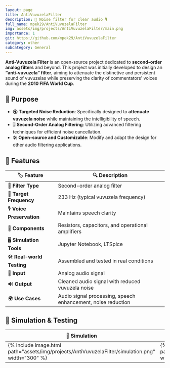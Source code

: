 ```yaml
---
layout: page
title: AntiVuvuzelaFilter
description: 🎵 Noise filter for clear audio 🎙️
full_name: mpek29/AntiVuvuzelaFilter
img: assets/img/projects/AntiVuvuzelaFilter/main.png
importance: 1
git: https://github.com/mpek29/AntiVuvuzelaFilter
category: other
subcategory: General
---
```



**Anti-Vuvuzela Filter** is an open-source project dedicated to **second-order analog filters** and beyond. This project was initially developed to design an **“anti-vuvuzela” filter**, aiming to attenuate the distinctive and persistent sound of vuvuzelas while preserving the clarity of commentators' voices during the **2010 FIFA World Cup**.

## 🎯 Purpose

- 🔇 **Targeted Noise Reduction**: Specifically designed to **attenuate vuvuzela noise** while maintaining the intelligibility of speech.
- 🎚 **Second-Order Analog Filtering**: Utilizing advanced filtering techniques for efficient noise cancellation.
- 🛠️ **Open-source and Customizable**: Modify and adapt the design for other audio filtering applications.

## 📝 Features

| 🏷️ Feature         | 🔍 Description |
|-----------------|-------------|
| 🎼 **Filter Type** | Second-order analog filter |
| 🎯 **Target Frequency** | 233 Hz (typical vuvuzela frequency) |
| 🎙 **Voice Preservation** | Maintains speech clarity |
| 🔧 **Components** | Resistors, capacitors, and operational amplifiers |
| 🖥️ **Simulation Tools** | Jupyter Notebook, LTSpice |
| 🛠 **Real-world Testing** | Assembled and tested in real conditions |
| 🔌 **Input** | Analog audio signal |
| 🔊 **Output** | Cleaned audio signal with reduced vuvuzela noise |
| 🌍 **Use Cases** | Audio signal processing, speech enhancement, noise reduction |

## 📐 Simulation & Testing

| 📜 Simulation | 🛠️ Real Assembly |
|-----------|-----------|
| {% include image.html path="assets/img/projects/AntiVuvuzelaFilter/simulation.png" width="300" %} | {% include image.html path="assets/img/projects/AntiVuvuzelaFilter/real_assembly.png" width="300" %} |

